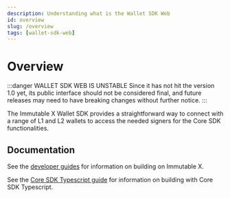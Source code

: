 ```yaml
---
description: Understanding what is the Wallet SDK Web
id: overview
slug: /overview
tags: [wallet-sdk-web]
---
```


# Overview

:::danger WALLET SDK WEB IS UNSTABLE
Since it has not hit the version 1.0 yet, its public interface should not be considered final, and future releases may need to have breaking changes without further notice.
:::

The Immutable X Wallet SDK provides a straightforward way to connect with a range of L1 and L2 wallets to access the needed signers for the Core SDK functionalities.

## Documentation

See the [developer guides](https://docs.x.immutable.com) for information on building on Immutable X.

See the [Core SDK Typescript guide](/sdk-docs/core-sdk-ts) for information on building with Core SDK Typescript.

<!-- TODO: Uncomment when publicly opened -->
<!-- ## Github

Access the [Github repository](https://github.com/immutable/imx-wallet-sdk-web) for source code guidance and contribution. -->
